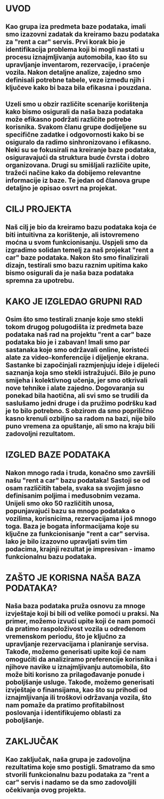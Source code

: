 # UVOD
## Kao grupa iza predmeta baze podataka, imali smo izazovni zadatak da kreiramo bazu podataka za "rent a car" servis. Prvi korak bio je identifikacija problema koji bi mogli nastati u procesu iznajmljivanja automobila, kao što su upravljanje inventarom, rezervacije, i praćenje vozila. Nakon detaljne analize, zajedno smo definisali potrebne tabele, veze između njih i ključeve kako bi baza bila efikasna i pouzdana. 

## Uzeli smo u obzir različite scenarije korištenja kako bismo osigurali da naša baza podataka može efikasno podržati različite potrebe korisnika. Svakom članu grupe dodijeljene su specifične zadatke i odgovornosti kako bi se osiguralo da radimo sinhronizovano i efikasno. Neki su se fokusirali na kreiranje baze podataka, osiguravajući da struktura bude čvrsta i dobro organizovana. Drugi su smišljali različite upite, tražeći načine kako da dobijemo relevantne informacije iz baze. Te jedan od članova grupe detaljno je opisao osvrt na projekat. 

# CILJ PROJEKTA
## Naš cilj je bio da kreiramo bazu podataka koja će biti intuitivna za korištenje, ali istovremeno moćna u svom funkcionisanju. Uspjeli smo da izgradimo solidan temelj za naš projekat "rent a car" baze podataka. Nakon što smo finalizirali dizajn,  testirali smo bazu raznim upitima kako bismo osigurali da je naša baza podataka spremna za upotrebu. 


# KAKO JE IZGLEDAO GRUPNI RAD
## Osim što smo testirali znanje koje smo stekli tokom drugog polugodišta iz predmeta baze podataka naš rad na projektu "rent a car" baze podataka bio je i zabavan! Imali smo par sastanaka koje smo održavali online, koristeći alate za video-konferencije i dijeljenje ekrana. Sastanke bi započinjali razmjenjuju ideje i dijeleći saznanja koja smo stekli istražujući. Bilo je puno smijeha i kolektivnog učenja, jer smo otkrivali nove tehnike i alate zajedno. Dogovaranja su ponekad bila haotična, ali svi smo se trudili da saslušamo jedni druge i da pružimo podršku kad je to bilo potrebno. S obzirom da smo poprilično kasno krenuli ozbiljno sa radom na bazi, nije bilo puno vremena za opuštanje, ali smo na kraju bili zadovoljni rezultatom.
# IZGLED BAZE PODATAKA
## Nakon mnogo rada i truda, konačno smo završili našu "rent a car" bazu podataka! Sastoji se od osam različitih tabela, svaka sa svojim jasno definisanim poljima i međusobnim vezama. Unijeli smo oko 50 različitih unosa, popunjavajući bazu sa mnogo podataka o vozilima, korisnicima, rezervacijama i još mnogo toga. Baza je bogata informacijama koje su ključne za funkcionisanje "rent a car" servisa.  Iako je bilo izazovno upravljati svim tim podacima, krajnji rezultat je impresivan - imamo funkcionalnu bazu podataka.


# ZAŠTO JE KORISNA NAŠA BAZA PODATAKA?
## Naša baza podataka pruža osnovu za mnoge izvještaje koji bi bili od velike pomoći u praksi. Na primer, možemo izvući upite koji će nam pomoći da pratimo raspoloživost vozila u određenom vremenskom periodu, što je ključno za upravljanje rezervacijama i planiranje servisa. Takođe, možemo generisati upite koji će nam omogućiti da analiziramo preferencije korisnika i njihove navike u iznajmljivanju automobila, što može biti korisno za prilagođavanje ponude i poboljšanje usluge. Takođe, možemo generisati izvještaje o finansijama, kao što su prihodi od iznajmljivanja ili troškovi održavanja vozila, što nam pomaže da pratimo profitabilnost poslovanja i identifikujemo oblasti za poboljšanje.


# ZAKLJUČAK
## Kao zaključak, naša grupa je zadovoljna rezultatima koje smo postigli. Smatramo da smo stvorili funkcionalnu bazu podataka za "rent a car" servis i nadamo se da smo zadovoljili očekivanja ovog projekta.
